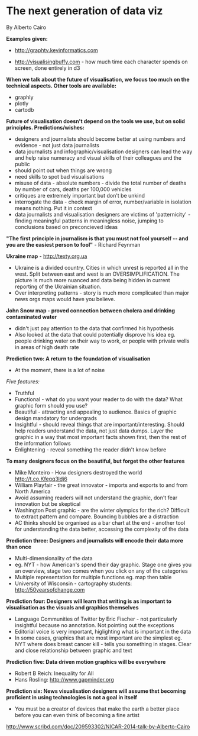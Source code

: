 # The next generation of data viz

By Alberto Cairo

**Examples given:**

* <http://graphtv.kevinformatics.com>

* <http://visualisingbuffy.com> - how much time each character spends on screen, done entirely in d3

**When we talk about the future of visualisation, we focus too much on the technical aspects. Other tools are available:**

* graphly
* plotly
* cartodb

**Future of visualisation doesn't depend on the tools we use, but on solid principles. Predictions/wishes:**

* designers and journalists should become better at using numbers and evidence - not just data journalists
* data journalists and infographic/visualisation designers can lead the way and help raise numeracy and visual skills of their colleagues and the public
* should point out when things are wrong
* need skills to spot bad visualisations
* misuse of data - absolute numbers - divide the total number of deaths by number of cars, deaths per 100,000 vehicles
* critiques are extremely important but don't be unkind
* interrogate the data - check margin of error, number/variable in isolation means nothing. Put it in context
* data journalists and visualisation designers are victims of 'patternicity' - finding meaningful patterns in meaningless noise, jumping to conclusions based on preconcieved ideas

**"The first principle in journalism is that you must not fool yourself -- and you are the easiest person to fool"** - Richard Feynman

**Ukraine map** - <http://texty.org.ua>

* Ukraine is a divided country. Cities in which unrest is reported all in the west. Split between east and west is an OVERSIMPLIFICATION. The picture is much more nuanced and data being hidden in current reporting of the Ukrainian situation. 
* Over interpreting patterns - story is much more complicated than major news orgs maps would have you believe.

**John Snow map - proved connection between cholera and drinking contaminated water**

* didn't just pay attention to the data that confirmed his hypothesis
* Also looked at the data that could potentially disprove his idea eg. people drinking water on their way to work, or people with private wells in areas of high death rate

**Prediction two: A return to the foundation of visualisation**

* At the moment, there is a lot of noise

*Five features:*

* Truthful
* Functional - what do you want your reader to do with the data? What graphic form should you use? 
* Beautiful - attracting and appealing to audience. Basics of graphic design mandatory for undergrads
* Insightful - should reveal things that are important/interesting. Should help readers understand the data, not just data dumps. Layer the graphic in a way that most important facts shown first, then the rest of the information follows
* Enlightening - reveal something the reader didn't know before

**To many designers focus on the beautiful, but forget the other features**

* Mike Monteiro - How designers destroyed the world <http://t.co.Kfegq3ldj6>
* William Playfair - the great innovator - imports and exports to and from North America
* Avoid assuming readers will not understand the graphic, don't fear innovation but be skeptical
* Washington Post graphic - are the winter olympics for the rich? Difficult to extract pattern and compare. Bouncing bubbles are a distraction
* AC thinks should be organised as a bar chart at the end - another tool for understanding the data better, accessing the complexity of the data

**Prediction three: Designers and journalists will encode their data more than once**

* Multi-dimensionality of the data
* eg. NYT - how American's spend their day graphic. Stage one gives you an overview, stage two comes when you click on any of the categories
* Multiple representation for multiple functions eg. map then table
* University of Wisconsin - cartography students: <http://50yearsofchange.com>

**Prediction four: Designers will learn that writing is as important to visualisation as the visuals and graphics themselves**

* Language Communities of Twitter by Eric Fischer - not particularly insightful because no annotation. Not pointing out the exceptions
* Editorial voice is very important, higlighting what is important in the data
* In some cases, graphics that are most important are the simplest eg. NYT where does breast cancer kill - tells you something in stages. Clear and close relationship between graphic and text

**Prediction five: Data driven motion graphics will be everywhere**

* Robert B Reich: Inequality for All
* Hans Rosling: <http://www.gapminder.org> 

**Prediction six: News visualisation designers will assume thst becoming proficient in using technologies is not a goal in itself**

* You must be a creator of devices that make the earth a better place before you can even think of becoming a fine artist

<http://www.scribd.com/doc/209593302/NICAR-2014-talk-by-Alberto-Cairo>









